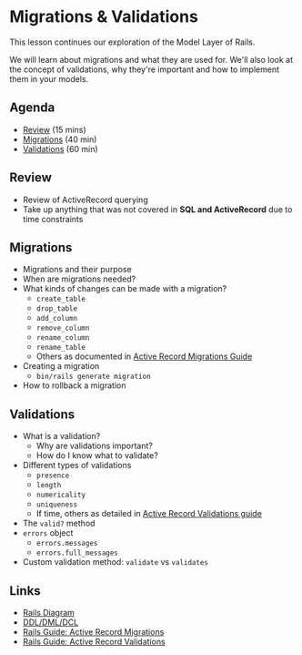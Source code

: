 # Migrations & Validations

This lesson continues our exploration of the Model Layer of Rails.

We will learn about migrations and what they are used for. We'll also look at the concept of validations, why they're important and how to implement them in your models.

## Agenda

* [Review](#review) (15 mins)
* [Migrations](#migrations) (40 min)
* [Validations](#validations) (60 min)

## Review

* Review of ActiveRecord querying
* Take up anything that was not covered in **SQL and ActiveRecord** due to time constraints

## Migrations

* Migrations and their purpose
* When are migrations needed?
* What kinds of changes can be made with a migration?
  * `create_table`
  * `drop_table`
  * `add_column`
  * `remove_column`
  * `rename_column`
  * `rename_table`
  * Others as documented in [Active Record Migrations Guide](http://guides.rubyonrails.org/active_record_migrations.html#using-the-change-method)
* Creating a migration
  * `bin/rails generate migration`
* How to rollback a migration

## Validations

* What is a validation?
  * Why are validations important?
  * How do I know what to validate?
* Different types of validations
  * `presence`
  * `length`
  * `numericality`
  * `uniqueness`
  * If time, others as detailed in [Active Record Validations guide](http://guides.rubyonrails.org/active_record_validations.html#validation-helpers)
* The `valid?` method
* `errors` object
  * `errors.messages`
  * `errors.full_messages`
* Custom validation method: `validate` vs `validates`


## Links

* [Rails Diagram](https://srikantmahapatra.files.wordpress.com/2013/11/mvc1.png)
* [DDL/DML/DCL](http://www.w3schools.in/mysql/ddl-dml-dcl)
* [Rails Guide: Active Record Migrations](http://guides.rubyonrails.org/active_record_migrations.html)
* [Rails Guide: Active Record Validations](http://guides.rubyonrails.org/active_record_validations.html)

